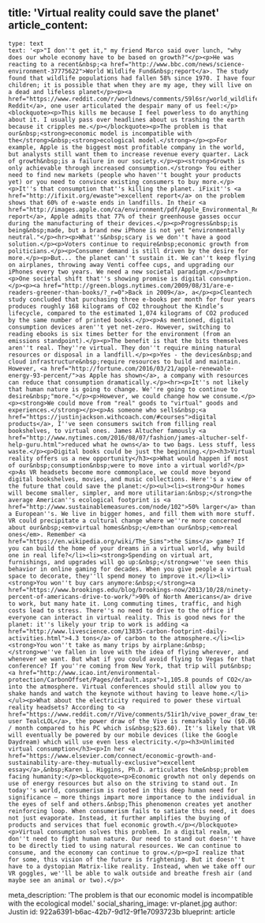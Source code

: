 title: 'Virtual reality could save the planet'
article_content:
  -
    type: text
    text: '<p>"I don''t get it," my friend Marco said over lunch, "why does our whole economy have to be based on growth?"</p><p>He was reacting to a recent&nbsp;<a href="http://www.bbc.com/news/science-environment-37775622">World Wildlife Fund&nbsp;report</a>. The study found that wildlife populations had fallen 58% since 1970. I have four children; it is possible that when they are my age, they will live on a dead and lifeless planet</p><p><a href="https://www.reddit.com/r/worldnews/comments/59l6sr/world_wildlife_falls_by_58_in_40_years/d99jsvl/">On Reddit</a>, one user articulated the despair many of us feel:</p><blockquote><p>This kills me because I feel powerless to do anything about it. I usually pass over headlines about us trashing the earth because it cripples me.</p></blockquote><p>The problem is that our&nbsp;<strong>economic model is incompatible with the</strong>&nbsp;<strong>ecological model.</strong></p><p>For example, Apple is the biggest most profitable company in the world, but analysts still want them to increase revenue every quarter. Lack of growth&nbsp;is a failure in our society.</p><p><strong>Growth is only achievable through increased consumption.</strong> You either need to find new markets (people who haven''t bought your products yet) or you need to convince existing consumers to buy more.</p><p>It''s that consumption that''s killing the planet. iFixit''s <a href="http://ifixit.org/ewaste">excellent report</a> on the problem shows that 60% of e-waste ends in landfills. In their <a href="http://images.apple.com/ca/environment/pdf/Apple_Environmental_Responsibility_Report_2016.pdf">environmental report</a>, Apple admits that 77% of their greenhouse gasses occur during the manufacturing of their devices.</p><p>Progress&nbsp;is being&nbsp;made, but a brand new iPhone is not yet "environmentally neutral."</p><hr><p>What''s&nbsp;scary is we don''t have a good solution.</p><p>Voters continue to require&nbsp;economic growth from politicians.</p><p>Consumer demand is still driven by the desire for more.</p><p>But... the planet can''t sustain it. We can''t keep flying on airplanes, throwing away Venti coffee cups, and upgrading our iPhones every two years. We need a new societal paradigm.</p><hr><p>One societal shift that''s showing promise is digital consumption.</p><p><a href="http://green.blogs.nytimes.com/2009/08/31/are-e-readers-greener-than-books/?_r=0">Back in 2009</a>, a</p><p>Cleantech study concluded that purchasing three e-books per month for four years produces roughly 168 kilograms of CO2 throughout the Kindle’s lifecycle, compared to the estimated 1,074 kilograms of CO2 produced by the same number of printed books.</p><p>As mentioned, digital consumption devices aren''t yet net-zero. However, switching to reading ebooks is six times better for the environment (from an emissions standpoint).</p><p>The benefit is that the bits themselves aren''t real. They''re virtual. They don''t require mining natural resources or disposal in a landfill.</p><p>Yes - the devices&nbsp;and cloud infrastructure&nbsp;require resources to build and maintain. However, <a href="http://fortune.com/2016/03/21/apple-renewable-energy-93-percent/">as Apple has shown</a>, a company with resources can reduce that consumption dramatically.</p><hr><p>It''s not likely that human nature is going to change. We''re going to continue to desire&nbsp;"more."</p><p>However, we could change how we consume.</p><p><strong>We could move from "real" goods to "virtual" goods and experiences.</strong></p><p>As someone who sells&nbsp;<a href="https://justinjackson.withcoach.com/#courses">digital products</a>, I''ve seen consumers switch from filling real bookshelves, to virtual ones. James Altucher famously <a href="http://www.nytimes.com/2016/08/07/fashion/james-altucher-self-help-guru.html">reduced what he owns</a> to two bags. Less stuff, less waste.</p><p>Digital books could be just the beginning.</p><h3>Virtual reality offers us a new opportunity</h3><p>What would happen if most of our&nbsp;consumption&nbsp;were to move into a virtual world?</p><p>As VR headsets become more commonplace, we could move beyond digital bookshelves, movies, and music collections. Here''s a view of the future that could save the planet:</p><ul><li><strong>Our homes will become smaller, simpler, and more utilitarian:&nbsp;</strong>the average American''s ecological footprint is <a href="http://www.sustainablemeasures.com/node/102">50% larger</a> than a European''s. We live in bigger homes, and fill them with more stuff. VR could precipitate a cultural change where we''re more concerned about our&nbsp;<em>virtual homes&nbsp;</em>than our&nbsp;<em>real ones</em>. Remember <a href="https://en.wikipedia.org/wiki/The_Sims">the Sims</a> game? If you can build the home of your dreams in a virtual world, why build one in real life?</li><li><strong>Spending on virtual art, furnishings, and upgrades will go up:&nbsp;</strong>we''ve seen this behavior in online gaming for decades. When you give people a virtual space to decorate, they''ll spend money to improve it.</li><li><strong>You won''t buy cars anymore:&nbsp;</strong><a href="https://www.brookings.edu/blog/brookings-now/2013/10/28/ninety-percent-of-americans-drive-to-work/">90% of North Americans</a> drive to work, but many hate it. Long commuting times, traffic, and high costs lead to stress. There''s no need to drive to the office if everyone can interact in virtual reality. This is good news for the planet: it''s likely your trip to work is adding <a href="http://www.livescience.com/13835-carbon-footprint-daily-activities.html">4.3 tons</a> of carbon to the atmosphere.</li><li><strong>You won''t take as many trips by airplane:&nbsp;</strong>we''ve fallen in love with the idea of flying wherever, and whenever we want. But what if you could avoid flying to Vegas for that conference? If you''re coming from New York, that trip will put&nbsp;<a href="http://www.icao.int/environmental-protection/CarbonOffset/Pages/default.aspx">1,105.8 pounds of CO2</a> into the atmosphere. Virtual conferences should still allow you to shake hands and watch the keynote without having to leave home.</li></ul><p>What about the electricity required to power these virtual reality headsets? According to <a href="https://www.reddit.com/r/Vive/comments/51ir1h/vive_power_draw_test_results/">Reddit user TealcLOL</a>, the power draw of the Vive is remarkably low ($0.86 / month compared to his PC which is&nbsp;$23.60). It''s likely that VR will eventually be powered by our mobile devices (like the Google Daydream) which will use even less electricity.</p><h3>Unlimited virtual consumption</h3><p>In her <a href="https://www.elsevier.com/connect/economic-growth-and-sustainability-are-they-mutually-exclusive">excellent essay</a>,&nbsp;Karen L. Higgins, Ph.D. articulates the&nbsp;problem facing humanity:</p><blockquote><p>Economic growth not only depends on use of energy resources but also on the striving to stand out. In today''s world, consumerism is rooted in this deep human need for significance – more things impart more importance to the individual in the eyes of self and others.&nbsp;This phenomenon creates yet another reinforcing loop. When consumerism fails to satiate this need, it does not just evaporate. Instead, it further amplifies the buying of products and services that fuel economic growth.</p></blockquote><p>Virtual consumption solves this problem. In a digital realm, we don''t need to fight human nature. Our need to stand out doesn''t have to be directly tied to using natural resources. We can continue to consume, and the economy can continue to grow.</p><p>I realize that for some, this vision of the future is frightening. But it doesn''t have to a dystopian Matrix-like reality. Instead, when we take off our VR goggles, we''ll be able to walk outside and breathe fresh air (and maybe see an animal or two).</p>'
meta_description: 'The problem is that our economic model is incompatible with the ecological model.'
social_sharing_image: vr-planet.jpg
author: Justin
id: 922a6391-b6ac-42b7-9d12-9f1e7093723b
blueprint: article
